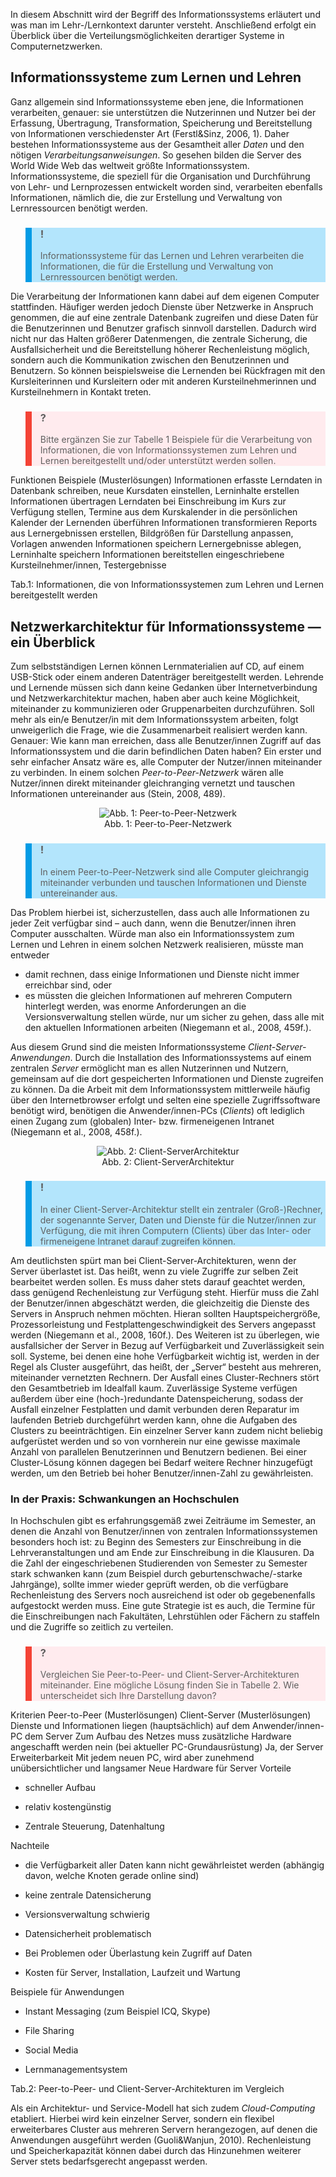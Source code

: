 <!-- filename: 01_Grundlagen.md -->
<!-- title: Grundlagen -->

In diesem Abschnitt wird der Begriff des Informationssystems erläutert und was man im Lehr-/Lernkontext darunter versteht. Anschließend erfolgt ein Überblick über die Verteilungsmöglichkeiten derartiger Systeme in Computernetzwerken.

## Informationssysteme zum Lernen und Lehren

Ganz allgemein sind Informationssysteme eben jene, die Informationen verarbeiten, genauer: sie unterstützen die Nutzerinnen und Nutzer bei der Erfassung, Übertragung, Transformation, Speicherung und Bereitstellung von Informationen verschiedenster Art (Ferstl&amp;Sinz, 2006, 1). Daher bestehen Informationssysteme aus der Gesamtheit aller *Daten* und den nötigen *Verarbeitungsanweisungen*. So gesehen bilden die Server des World Wide Web das weltweit größte Informationssystem. Informationssysteme, die speziell für die Organisation und Durchführung von Lehr- und Lernprozessen entwickelt worden sind, verarbeiten ebenfalls Informationen, nämlich die, die zur Erstellung und Verwaltung von Lernressourcen benötigt werden.

<blockquote style="background: #B3E5FC; border-left: 10px solid #039BE5">

### !

Informationssysteme für das Lernen und Lehren verarbeiten die Informationen, die für die Erstellung und Verwaltung von Lernressourcen benötigt werden.

</blockquote>

Die Verarbeitung der Informationen kann dabei auf dem eigenen Computer stattfinden. Häufiger werden jedoch Dienste über Netzwerke in Anspruch genommen, die auf eine zentrale Datenbank zugreifen und diese Daten für die Benutzerinnen und Benutzer grafisch sinnvoll darstellen. Dadurch wird nicht nur das Halten größerer Datenmengen, die zentrale Sicherung, die Ausfallsicherheit und die Bereitstellung höherer Rechenleistung möglich, sondern auch die Kommunikation zwischen den Benutzerinnen und Benutzern. So können beispielsweise die Lernenden bei Rückfragen mit den Kursleiterinnen und Kursleitern oder mit anderen Kursteilnehmerinnen und Kursteilnehmern in Kontakt treten.

<blockquote style="background: #FFEBEE; border-left: 10px solid #F44336">

### ?

Bitte ergänzen Sie zur Tabelle 1 Beispiele für die Verarbeitung von Informationen, die von Informationssystemen zum Lehren und Lernen bereitgestellt und/oder unterstützt werden sollen.

</blockquote>

Funktionen Beispiele (Musterlösungen) Informationen erfasste Lerndaten in Datenbank schreiben, neue Kursdaten einstellen, Lerninhalte erstellen Informationen übertragen Lerndaten bei Einschreibung im Kurs zur Verfügung stellen, Termine aus dem Kurskalender in die persönlichen Kalender der Lernenden überführen Informationen transformieren Reports aus Lernergebnissen erstellen, Bildgrößen für Darstellung anpassen, Vorlagen anwenden Informationen speichern Lernergebnisse ablegen, Lerninhalte speichern Informationen bereitstellen eingeschriebene Kursteilnehmer/innen, Testergebnisse

</blockquote>

Tab.1: Informationen, die von Informationssystemen zum Lehren und Lernen bereitgestellt werden

## Netzwerkarchitektur für Informationssysteme — ein Überblick

Zum selbstständigen Lernen können Lernmaterialien auf CD, auf einem USB-Stick oder einem anderen Datenträger bereitgestellt werden. Lehrende und Lernende müssen sich dann keine Gedanken über Internetverbindung und Netzwerkarchitektur machen, haben aber auch keine Möglichkeit, miteinander zu kommunizieren oder Gruppenarbeiten durchzuführen. Soll mehr als ein/e Benutzer/in mit dem Informationssystem arbeiten, folgt unweigerlich die Frage, wie die Zusammenarbeit realisiert werden kann. Genauer: Wie kann man erreichen, dass alle Benutzer/innen Zugriff auf das Informationssystem und die darin befindlichen Daten haben? Ein erster und sehr einfacher Ansatz wäre es, alle Computer der Nutzer/innen miteinander zu verbinden. In einem solchen *Peer-to-Peer-Netzwerk* wären alle Nutzer/innen direkt miteinander gleichranging vernetzt und tauschen Informationen untereinander aus (Stein, 2008, 489).

<center><figure>
  <img src="img/1_PeertoPeerNetzwerk.png" alt="Abb. 1: Peer-to-Peer-Netzwerk">
  <figcaption>Abb. 1: Peer-to-Peer-Netzwerk</figcaption>
</figure></center>


<blockquote style="background: #B3E5FC; border-left: 10px solid #039BE5">

### !

In einem Peer-to-Peer-Netzwerk sind alle Computer gleichrangig miteinander verbunden und tauschen Informationen und Dienste untereinander aus.

</blockquote>

Das Problem hierbei ist, sicherzustellen, dass auch alle Informationen zu jeder Zeit verfügbar sind – auch dann, wenn die Benutzer/innen ihren Computer ausschalten. Würde man also ein Informationssystem zum Lernen und Lehren in einem solchen Netzwerk realisieren, müsste man entweder

- damit rechnen, dass einige Informationen und Dienste nicht immer erreichbar sind, oder
- es müssten die gleichen Informationen auf mehreren Computern hinterlegt werden, was enorme Anforderungen an die Versionsverwaltung stellen würde, nur um sicher zu gehen, dass alle mit den aktuellen Informationen arbeiten (Niegemann et al., 2008, 459f.).

Aus diesem Grund sind die meisten Informationssysteme *Client-Server-Anwendungen*. Durch die Installation des Informationssystems auf einem zentralen *Server* ermöglicht man es allen Nutzerinnen und Nutzern, gemeinsam auf die dort gespeicherten Informationen und Dienste zugreifen zu können. Da die Arbeit mit dem Informationssystem mittlerweile häufig über den Internetbrowser erfolgt und selten eine spezielle Zugriffssoftware benötigt wird, benötigen die Anwender/innen-PCs (*Clients*) oft lediglich einen Zugang zum (globalen) Inter- bzw. firmeneigenen Intranet (Niegemann et al., 2008, 458f.).

<center><figure>
  <img src="img/2_ClientServerArchitektur.jpg" alt="Abb. 2: Client-Server­Architektur">
  <figcaption>Abb. 2: Client-Server­Architektur</figcaption>
</figure></center>


<blockquote style="background: #B3E5FC; border-left: 10px solid #039BE5">

### !

In einer Client-Server-Architektur stellt ein zentraler (Groß-)Rechner, der sogenannte Server, Daten und Dienste für die Nutzer/innen zur Verfügung, die mit ihren Computern (Clients) über das Inter- oder firmeneigene Intranet darauf zugreifen können.

</blockquote>

Am deutlichsten spürt man bei Client-Server-Architekturen, wenn der Server überlastet ist. Das heißt, wenn zu viele Zugriffe zur selben Zeit bearbeitet werden sollen. Es muss daher stets darauf geachtet werden, dass genügend Rechenleistung zur Verfügung steht. Hierfür muss die Zahl der Benutzer/innen abgeschätzt werden, die gleichzeitig die Dienste des Servers in Anspruch nehmen möchten. Hieran sollten Hauptspeichergröße, Prozessorleistung und Festplattengeschwindigkeit des Servers angepasst werden (Niegemann et al., 2008, 160f.). Des Weiteren ist zu überlegen, wie ausfallsicher der Server in Bezug auf Verfügbarkeit und Zuverlässigkeit sein soll. Systeme, bei denen eine hohe Verfügbarkeit wichtig ist, werden in der Regel als Cluster ausgeführt, das heißt, der „Server“ besteht aus mehreren, miteinander vernetzten Rechnern. Der Ausfall eines Cluster-Rechners stört den Gesamtbetrieb im Idealfall kaum. Zuverlässige Systeme verfügen außerdem über eine (hoch-)redundante Datenspeicherung, sodass der Ausfall einzelner Festplatten und damit verbunden deren Reparatur im laufenden Betrieb durchgeführt werden kann, ohne die Aufgaben des Clusters zu beeinträchtigen. Ein einzelner Server kann zudem nicht beliebig aufgerüstet werden und so von vornherein nur eine gewisse maximale Anzahl von parallelen Benutzerinnen und Benutzern bedienen. Bei einer Cluster-Lösung können dagegen bei Bedarf weitere Rechner hinzugefügt werden, um den Betrieb bei hoher Benutzer/innen-Zahl zu gewährleisten.

### In der Praxis: Schwankungen an Hochschulen

In Hochschulen gibt es erfahrungsgemäß zwei Zeiträume im Semester, an denen die Anzahl von Benutzer/innen von zentralen Informationssystemen besonders hoch ist: zu Beginn des Semesters zur Einschreibung in die Lehrveranstaltungen und am Ende zur Einschreibung in die Klausuren. Da die Zahl der eingeschriebenen Studierenden von Semester zu Semester stark schwanken kann (zum Beispiel durch geburtenschwache/-starke Jahrgänge), sollte immer wieder geprüft werden, ob die verfügbare Rechenleistung des Servers noch ausreichend ist oder ob gegebenenfalls aufgestockt werden muss. Eine gute Strategie ist es auch, die Termine für die Einschreibungen nach Fakultäten, Lehrstühlen oder Fächern zu staffeln und die Zugriffe so zeitlich zu verteilen.

</blockquote>

<blockquote style="background: #FFEBEE; border-left: 10px solid #F44336">

### ?

Vergleichen Sie Peer-to-Peer- und Client-Server-Architekturen miteinander. Eine mögliche Lösung finden Sie in Tabelle 2. Wie unterscheidet sich Ihre Darstellung davon?

</blockquote>

Kriterien Peer-to-Peer (Musterlösungen) Client-Server (Musterlösungen) Dienste und Informationen liegen (hauptsächlich) auf dem Anwender/innen-PC dem Server Zum Aufbau des Netzes muss zusätzliche Hardware angeschafft werden nein (bei aktueller PC-Grundausrüstung) Ja, der Server Erweiterbarkeit Mit jedem neuen PC, wird aber zunehmend unübersichtlicher und langsamer Neue Hardware für Server Vorteile

- schneller Aufbau
- relativ kostengünstig

- Zentrale Steuerung, Datenhaltung

Nachteile

- die Verfügbarkeit aller Daten kann nicht gewährleistet werden (abhängig davon, welche Knoten gerade online sind)
- keine zentrale Datensicherung
- Versionsverwaltung schwierig
- Datensicherheit problematisch

- Bei Problemen oder Überlastung kein Zugriff auf Daten
- Kosten für Server, Installation, Laufzeit und Wartung

Beispiele für Anwendungen

- Instant Messaging (zum Beispiel ICQ, Skype)
- File Sharing

- Social Media
- Lernmanagementsystem

</blockquote>

Tab.2: Peer-to-Peer- und Client-Server-Architekturen im Vergleich

Als ein Architektur- und Service-Modell hat sich zudem *Cloud-Computing* etabliert. Hierbei wird kein einzelner Server, sondern ein flexibel erweiterbares Cluster aus mehreren Servern herangezogen, auf denen die Anwendungen ausgeführt werden (Guoli&amp;Wanjun, 2010). Rechenleistung und Speicherkapazität können dabei durch das Hinzunehmen weiterer Server stets bedarfsgerecht angepasst werden.
